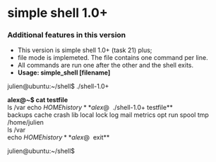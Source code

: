 # simple shell 1.0+

### Additional features in this version
* This version is simple shell 1.0+ (task 21) plus;
* file mode is implemeted. The file contains one command per line.
* All commands are run one after the other and the shell exits.
* **Usage: simple_shell [filename]**  
 
julien@ubuntu:\~/shell$ ./shell-1.0+  

**alex@~$ cat testfile**  
ls /var
echo $HOME
history
**alex@~$ ./shell-1.0+ testfile**  
backups  cache  crash  lib  local  lock  log  mail  metrics  opt  run  spool  tmp  
/home/julien  
ls /var  
echo $HOME  
history  
**alex@~$ exit**  

julien@ubuntu:\~/shell$  
